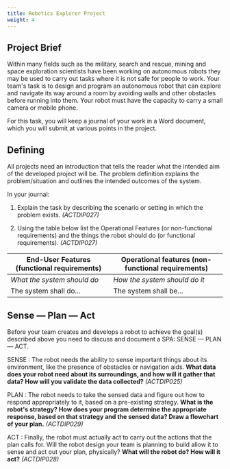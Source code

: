 ```yaml
---
title: Robotics Explorer Project
weight: 4
---
```


## Project Brief
Within many fields such as the military, search and rescue, mining and space exploration scientists have been working on autonomous robots they may be used to carry out tasks where it is not safe for people to work. Your team's task is to design and program an autonomous robot that can explore and navigate its way around a room by avoiding walls and other obstacles before running into them. Your robot must have the capacity to carry a small camera or mobile 
phone.

For this task, you will keep a journal of your work in a Word document, which you will submit at various points in the project.

## Defining
All projects need an introduction that tells the reader what the intended aim of the developed project will be. The problem definition explains the problem/situation and outlines the intended outcomes of the system. 

In your journal:

1. Explain the task by describing the scenario or setting in which the problem exists. *(ACTDIP027)*

2. Using the table below list the Operational Features (or non-functional requirements) and the things the robot should do (or functional requirements). *(ACTDIP027)*

End-User Features (functional requirements) |Operational features (non-functional requirements)
---|---
*What the system should do* | *How the system should do it*
The system shall do...|The system shall be...

## Sense &mdash; Plan &mdash; Act
Before your team creates and develops a robot to achieve the goal(s) described above you need to discuss and document a SPA: SENSE &mdash; PLAN &mdash; ACT. 

SENSE
: The robot needs the ability to sense important things about its environment, like the presence of obstacles or navigation aids. **What data does your robot need about its surroundings, and how will it gather that data? How will you validate the data collected?** *(ACTDIP025)* 

PLAN
: The robot needs to take the sensed data and figure out how to respond appropriately to it, based on a pre-existing strategy. **What is the robot's strategy? How does your program determine the appropriate response, based on that strategy and the sensed data? Draw a flowchart of your plan.** *(ACTDIP029)* 

ACT
: Finally, the robot must actually act to carry out the actions that the plan calls for. Will the robot design your team is planning to build allow it to sense and act out your plan, physically? **What will the robot do? How will it act?** *(ACTDIP028)*